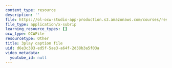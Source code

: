 ```yaml
---
content_type: resource
description: ''
file: https://ol-ocw-studio-app-production.s3.amazonaws.com/courses/res-9-003-brains-minds-and-machines-summer-course-summer-2015/d6e3c383ed5f5ae3a64f2d38b3a5f03a_HA4undazeF0.vtt
file_type: application/x-subrip
learning_resource_types: []
ocw_type: OCWFile
resourcetype: Other
title: 3play caption file
uid: d6e3c383-ed5f-5ae3-a64f-2d38b3a5f03a
video_metadata:
  youtube_id: null
---
```

